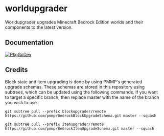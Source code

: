 # worldupgrader

Worldupgrader upgrades Minecraft Bedrock Edition worlds and their components to the latest version.

## Documentation

[![PkgGoDev](https://pkg.go.dev/badge/github.com/df-mc/worldupgrader)](https://pkg.go.dev/github.com/df-mc/worldupgrader)

## Credits

Block state and item upgrading is done by using PMMP's generated upgrade schemas. These schemas are stored in this
repository using subtrees, which can be updated using the following commands. If you want to target a specific branch,
then replace master with the name of the branch you wish to use.

```shell
git subtree pull --prefix blockupgrader/remote https://github.com/pmmp/BedrockBlockUpgradeSchema.git master --squash
```
```shell
git subtree pull --prefix itemupgrader/remote https://github.com/pmmp/BedrockItemUpgradeSchema.git master --squash
```
